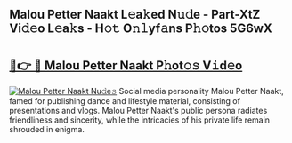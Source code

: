 ## Malou Petter Naakt L𝚎a𝚔ed N𝚞𝚍e - Part-XtZ Vi𝚍𝚎o L𝚎a𝚔s - H𝚘𝚝 O𝚗𝚕yf𝚊ns P𝚑𝚘tos 5G6wX

# <h2><a href="http://kfdtkm.oniu.top/?m=Malou+Petter+Naakt">🔗👉 🔴 Malou Petter Naakt P𝚑ot𝚘𝚜 V𝚒d𝚎o</a></h2>

[![Malou Petter Naakt Nu𝚍e𝚜](https://i.imgur.com/0qMVB7G.gif)](http://kfdtkm.oniu.top/?m=Malou+Petter+Naakt)
Social media personality Malou Petter Naakt, famed for publishing dance and lifestyle material, consisting of presentations and vlogs. Malou Petter Naakt's public persona radiates friendliness and sincerity, while the intricacies of his private life remain shrouded in enigma.  

